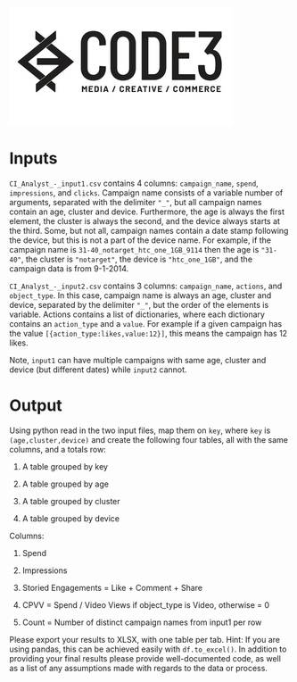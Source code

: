 ![code3](logo.png)
# Inputs

`CI_Analyst_-_input1.csv` contains 4 columns: `campaign_name`, `spend`, `impressions`, and
`clicks`. Campaign name consists of a variable number of arguments,
separated with the delimiter `"_"`, but all campaign names contain an
age, cluster and device. Furthermore, the age is always the first
element, the cluster is always the second, and the device always starts
at the third. Some, but not all, campaign names contain a date stamp
following the device, but this is not a part of the device name. For
example, if the campaign name is `31-40_notarget_htc_one_1GB_9114` then
the age is `"31-40"`, the cluster is `"notarget"`, the device is
`"htc_one_1GB"`, and the campaign data is from 9-1-2014.

`CI_Analyst_-_input2.csv` contains 3 columns: `campaign_name`, `actions`, and `object_type`. In
this case, campaign name is always an age, cluster and device, separated
by the delimiter `"_"`, but the order of the elements is variable.
Actions contains a list of dictionaries, where each dictionary contains
an `action_type` and a `value`. For example if a given campaign has the
value `[{action_type:likes,value:12}]`, this means the campaign has 12
likes.

Note, `input1` can have multiple campaigns with same age, cluster and
device (but different dates) while `input2` cannot.

# Output

Using python read in the two input files, map them on `key`, where `key` is
`(age,cluster,device)` and create the following four tables, all with the
same columns, and a totals row:

1.  A table grouped by key

2.  A table grouped by age

3.  A table grouped by cluster

4.  A table grouped by device

Columns:

1.  Spend

2.  Impressions

3.  Storied Engagements = Like + Comment + Share

4.  CPVV = Spend / Video Views if object_type is Video, otherwise = 0

5.  Count = Number of distinct campaign names from input1 per row

Please export your results to XLSX, with one table per tab. Hint: If you
are using pandas, this can be achieved easily with `df.to_excel()`. In
addition to providing your final results please provide well-documented
code, as well as a list of any assumptions made with regards to the data
or process.
